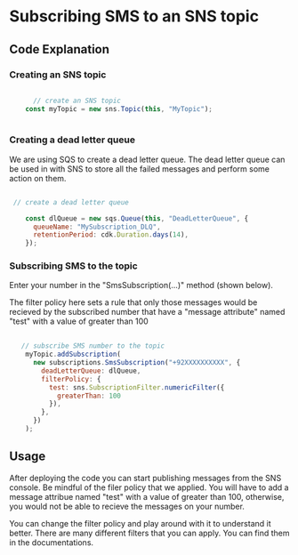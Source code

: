 # Subscribing SMS to an SNS topic

## Code Explanation

### Creating an SNS topic

```javascript

      // create an SNS topic
    const myTopic = new sns.Topic(this, "MyTopic");
    
```


### Creating a dead letter queue

We are using SQS to create a dead letter queue. The dead letter queue can be used in with SNS to store all the failed messages and perform some action on them.

```javascript

 // create a dead letter queue

    const dlQueue = new sqs.Queue(this, "DeadLetterQueue", {
      queueName: "MySubscription_DLQ",
      retentionPeriod: cdk.Duration.days(14),
    });


```

### Subscribing SMS to the topic

Enter your number in the "SmsSubscription(...)" method (shown below).

The filter policy here sets a rule that only those messages would be recieved by the subscribed number that have a "message attribute" named "test" with a value of greater than 100

```javascript
 
   // subscribe SMS number to the topic
    myTopic.addSubscription(
      new subscriptions.SmsSubscription("+92XXXXXXXXXX", {
        deadLetterQueue: dlQueue,
        filterPolicy: {
          test: sns.SubscriptionFilter.numericFilter({
            greaterThan: 100
          }),
        },
      })
    );
```


## Usage

After deploying the code you can start publishing messages from the SNS console. Be mindful of the filer policy that we applied. You will have to add a message attribue named "test" with a value of greater than 100, otherwise, you would not be able to recieve the messages on your number.

You can change the filter policy and play around with it to understand it better. There are many different filters that you can apply. You can find them in the documentations.
